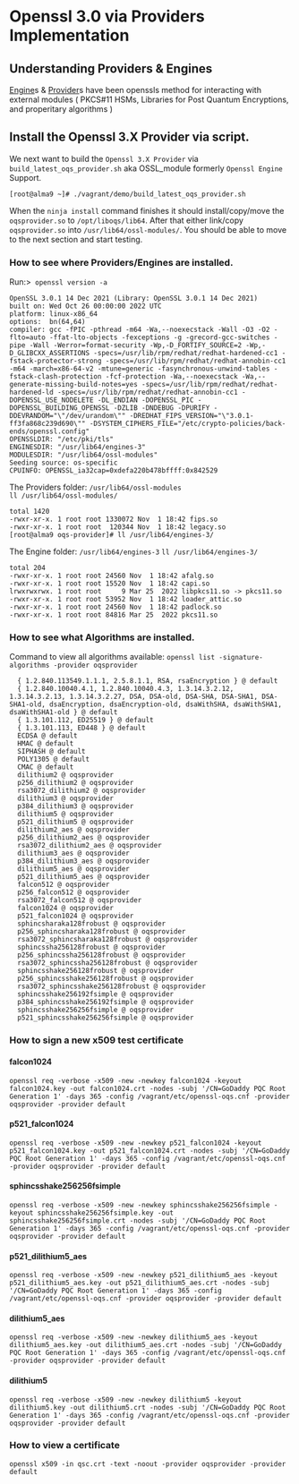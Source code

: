 # Openssl 3.0 via Providers Implementation

## Understanding Providers & Engines
[Engine](https://www.openssl.org/docs/man1.1.1/man1/engine.html)s & [Provider](https://www.openssl.org/docs/man3.0/man7/provider.html)s have been openssls method for interacting with external modules ( PKCS#11 HSMs, Libraries for Post Quantum Encryptions, and properitary algorithms )

## Install the Openssl 3.X Provider via script.
We next want to build the `Openssl 3.X Provider` via `build_latest_oqs_provider.sh` aka OSSL_module formerly `Openssl Engine` Support.
```
[root@alma9 ~]# ./vagrant/demo/build_latest_oqs_provider.sh
```
When the `ninja install` command finishes it should install/copy/move the `oqsprovider.so` to `/opt/liboqs/lib64`. After that either link/copy `oqsprovider.so` into `/usr/lib64/ossl-modules/`. You should be able to move to the next section and start testing.

  
### How to see where Providers/Engines are installed.
Run:>` openssl version -a`   
``` 
OpenSSL 3.0.1 14 Dec 2021 (Library: OpenSSL 3.0.1 14 Dec 2021)
built on: Wed Oct 26 00:00:00 2022 UTC
platform: linux-x86_64
options:  bn(64,64)
compiler: gcc -fPIC -pthread -m64 -Wa,--noexecstack -Wall -O3 -O2 -flto=auto -ffat-lto-objects -fexceptions -g -grecord-gcc-switches -pipe -Wall -Werror=format-security -Wp,-D_FORTIFY_SOURCE=2 -Wp,-D_GLIBCXX_ASSERTIONS -specs=/usr/lib/rpm/redhat/redhat-hardened-cc1 -fstack-protector-strong -specs=/usr/lib/rpm/redhat/redhat-annobin-cc1 -m64 -march=x86-64-v2 -mtune=generic -fasynchronous-unwind-tables -fstack-clash-protection -fcf-protection -Wa,--noexecstack -Wa,--generate-missing-build-notes=yes -specs=/usr/lib/rpm/redhat/redhat-hardened-ld -specs=/usr/lib/rpm/redhat/redhat-annobin-cc1 -DOPENSSL_USE_NODELETE -DL_ENDIAN -DOPENSSL_PIC -DOPENSSL_BUILDING_OPENSSL -DZLIB -DNDEBUG -DPURIFY -DDEVRANDOM="\"/dev/urandom\"" -DREDHAT_FIPS_VERSION="\"3.0.1-ff3fa868c239d690\"" -DSYSTEM_CIPHERS_FILE="/etc/crypto-policies/back-ends/openssl.config"
OPENSSLDIR: "/etc/pki/tls"
ENGINESDIR: "/usr/lib64/engines-3"
MODULESDIR: "/usr/lib64/ossl-modules"
Seeding source: os-specific
CPUINFO: OPENSSL_ia32cap=0xdefa220b478bffff:0x842529 
```
  
The Providers folder: `/usr/lib64/ossl-modules`  
`ll /usr/lib64/ossl-modules/`  
```
total 1420
-rwxr-xr-x. 1 root root 1330072 Nov  1 18:42 fips.so
-rwxr-xr-x. 1 root root  120344 Nov  1 18:42 legacy.so
[root@alma9 oqs-provider]# ll /usr/lib64/engines-3/ 
```
  
The Engine folder: `/usr/lib64/engines-3`
`ll /usr/lib64/engines-3/`  
```
total 204
-rwxr-xr-x. 1 root root 24560 Nov  1 18:42 afalg.so
-rwxr-xr-x. 1 root root 15520 Nov  1 18:42 capi.so
lrwxrwxrwx. 1 root root     9 Mar 25  2022 libpkcs11.so -> pkcs11.so
-rwxr-xr-x. 1 root root 53952 Nov  1 18:42 loader_attic.so
-rwxr-xr-x. 1 root root 24560 Nov  1 18:42 padlock.so
-rwxr-xr-x. 1 root root 84816 Mar 25  2022 pkcs11.so
```
### How to see what Algorithms are installed.
Command to view all algorithms available: `openssl list -signature-algorithms -provider oqsprovider`
```
  { 1.2.840.113549.1.1.1, 2.5.8.1.1, RSA, rsaEncryption } @ default
  { 1.2.840.10040.4.1, 1.2.840.10040.4.3, 1.3.14.3.2.12, 1.3.14.3.2.13, 1.3.14.3.2.27, DSA, DSA-old, DSA-SHA, DSA-SHA1, DSA-SHA1-old, dsaEncryption, dsaEncryption-old, dsaWithSHA, dsaWithSHA1, dsaWithSHA1-old } @ default
  { 1.3.101.112, ED25519 } @ default
  { 1.3.101.113, ED448 } @ default
  ECDSA @ default
  HMAC @ default
  SIPHASH @ default
  POLY1305 @ default
  CMAC @ default
  dilithium2 @ oqsprovider
  p256_dilithium2 @ oqsprovider
  rsa3072_dilithium2 @ oqsprovider
  dilithium3 @ oqsprovider
  p384_dilithium3 @ oqsprovider
  dilithium5 @ oqsprovider
  p521_dilithium5 @ oqsprovider
  dilithium2_aes @ oqsprovider
  p256_dilithium2_aes @ oqsprovider
  rsa3072_dilithium2_aes @ oqsprovider
  dilithium3_aes @ oqsprovider
  p384_dilithium3_aes @ oqsprovider
  dilithium5_aes @ oqsprovider
  p521_dilithium5_aes @ oqsprovider
  falcon512 @ oqsprovider
  p256_falcon512 @ oqsprovider
  rsa3072_falcon512 @ oqsprovider
  falcon1024 @ oqsprovider
  p521_falcon1024 @ oqsprovider
  sphincsharaka128frobust @ oqsprovider
  p256_sphincsharaka128frobust @ oqsprovider
  rsa3072_sphincsharaka128frobust @ oqsprovider
  sphincssha256128frobust @ oqsprovider
  p256_sphincssha256128frobust @ oqsprovider
  rsa3072_sphincssha256128frobust @ oqsprovider
  sphincsshake256128frobust @ oqsprovider
  p256_sphincsshake256128frobust @ oqsprovider
  rsa3072_sphincsshake256128frobust @ oqsprovider
  sphincsshake256192fsimple @ oqsprovider
  p384_sphincsshake256192fsimple @ oqsprovider
  sphincsshake256256fsimple @ oqsprovider
  p521_sphincsshake256256fsimple @ oqsprovider
```
### How to sign a new x509 test certificate
#### falcon1024
```
openssl req -verbose -x509 -new -newkey falcon1024 -keyout falcon1024.key -out falcon1024.crt -nodes -subj '/CN=GoDaddy PQC Root Generation 1' -days 365 -config /vagrant/etc/openssl-oqs.cnf -provider oqsprovider -provider default 
```
#### p521_falcon1024
```
openssl req -verbose -x509 -new -newkey p521_falcon1024 -keyout p521_falcon1024.key -out p521_falcon1024.crt -nodes -subj '/CN=GoDaddy PQC Root Generation 1' -days 365 -config /vagrant/etc/openssl-oqs.cnf -provider oqsprovider -provider default 
```
#### sphincsshake256256fsimple
```
openssl req -verbose -x509 -new -newkey sphincsshake256256fsimple -keyout sphincsshake256256fsimple.key -out sphincsshake256256fsimple.crt -nodes -subj '/CN=GoDaddy PQC Root Generation 1' -days 365 -config /vagrant/etc/openssl-oqs.cnf -provider oqsprovider -provider default
```
#### p521_dilithium5_aes
```
openssl req -verbose -x509 -new -newkey p521_dilithium5_aes -keyout p521_dilithium5_aes.key -out p521_dilithium5_aes.crt -nodes -subj '/CN=GoDaddy PQC Root Generation 1' -days 365 -config /vagrant/etc/openssl-oqs.cnf -provider oqsprovider -provider default
```
#### dilithium5_aes
```
openssl req -verbose -x509 -new -newkey dilithium5_aes -keyout dilithium5_aes.key -out dilithium5_aes.crt -nodes -subj '/CN=GoDaddy PQC Root Generation 1' -days 365 -config /vagrant/etc/openssl-oqs.cnf -provider oqsprovider -provider default
```
#### dilithium5
```
openssl req -verbose -x509 -new -newkey dilithium5 -keyout dilithium5.key -out dilithium5.crt -nodes -subj '/CN=GoDaddy PQC Root Generation 1' -days 365 -config /vagrant/etc/openssl-oqs.cnf -provider oqsprovider -provider default
```
### How to view a certificate
```
openssl x509 -in qsc.crt -text -noout -provider oqsprovider -provider default